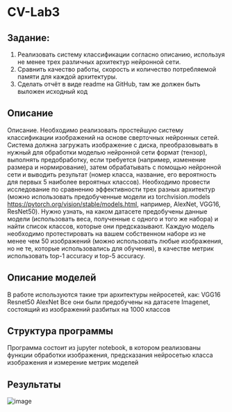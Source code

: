 # CV-Lab3

## Задание:
1. Реализовать систему классификации согласно описанию, используя не менее трех различных архитектур нейронной сети.
2. Сравнить качество работы, скорость и количество потребляемой памяти для каждой архитектуры.
3. Сделать отчёт в виде readme на GitHub, там же должен быть выложен исходный код

## Описание
Описание. 
Необходимо реализовать простейшую систему классификации изображений 
на основе сверточных нейронных сетей. 
Система должна загружать изображение с диска, преобразовывать в нужный для обработки моделью нейронной сети формат (тензор), выполнять 
предобработку, если требуется (например, изменение размера и нормирование), затем обрабатывать с помощью нейронной сети и выводить 
результат (номер класса, название, его вероятность для первых 5 наиболее вероятных классов).
Необходимо провести исследование по сравнению эффективности трех разных архитектур (можно использовать предобученные модели из 
torchvision.models https://pytorch.org/vision/stable/models.html, например, AlexNet, VGG16, ResNet50). Нужно узнать, на каком датасете предобучены 
данные модели (использовать веса, полученные с одного и того же набора) и найти список классов, которые они предсказывают.
Каждую модель необходимо протестировать на вашем собственном наборе из не менее чем 50 изображений (можно использовать любые изображения, 
но не те, которые использовались для обучения), в качестве метрик использовать top-1 accuracy и top-5 accuracy.

## Описание моделей
В работе используются такие три архитектуры нейросетей, как:
VGG16
Resnet50
AlexNet
Все они были предобучены на датасете Imagenet, состоящий из изображений разбитых на 1000 классов

## Структура программы
Программа состоит из jupyter notebook, в котором реализованы функции обработки изображения,
предсказания нейросетью класса изображения и измерение метрик моделей

## Результаты
![image](https://user-images.githubusercontent.com/114875779/214275711-5c8e5d02-0534-496e-a5c1-affb026d75a8.png)
